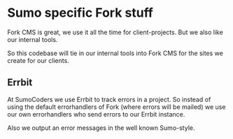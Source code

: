 # Sumo specific Fork stuff

Fork CMS is great, we use it all the time for client-projects. But we also
like our internal tools.

So this codebase will tie in our internal tools into Fork CMS for the sites we
create for our clients.

## Errbit

At SumoCoders we use Errbit to track errors in a project. So instead of using
the default errorhandlers of Fork (where errors will be mailed) we use our own
errorhandlers who send errors to our Errbit instance.

Also we output an error messages in the well known Sumo-style.